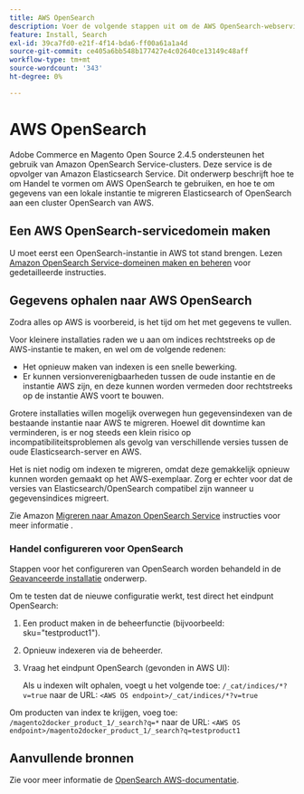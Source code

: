 ```yaml
---
title: AWS OpenSearch
description: Voer de volgende stappen uit om de AWS OpenSearch-webservice te configureren voor installaties in de bedrijfsruimten van Adobe Commerce en Magento Open Source.
feature: Install, Search
exl-id: 39ca7fd0-e21f-4f14-bda6-ff00a61a1a4d
source-git-commit: ce405a6bb548b177427e4c02640ce13149c48aff
workflow-type: tm+mt
source-wordcount: '343'
ht-degree: 0%

---
```


# AWS OpenSearch

Adobe Commerce en Magento Open Source 2.4.5 ondersteunen het gebruik van Amazon OpenSearch Service-clusters. Deze service is de opvolger van Amazon Elasticsearch Service. Dit onderwerp beschrijft hoe te om Handel te vormen om AWS OpenSearch te gebruiken, en hoe te om gegevens van een lokale instantie te migreren Elasticsearch of OpenSearch aan een cluster OpenSearch van AWS.

## Een AWS OpenSearch-servicedomein maken

U moet eerst een OpenSearch-instantie in AWS tot stand brengen.
Lezen [Amazon OpenSearch Service-domeinen maken en beheren](https://docs.aws.amazon.com/opensearch-service/latest/developerguide/createupdatedomains.html) voor gedetailleerde instructies.

## Gegevens ophalen naar AWS OpenSearch

Zodra alles op AWS is voorbereid, is het tijd om het met gegevens te vullen.

Voor kleinere installaties raden we u aan om indices rechtstreeks op de AWS-instantie te maken, en wel om de volgende redenen:

* Het opnieuw maken van indexen is een snelle bewerking.
* Er kunnen versionverenigbaarheden tussen de oude instantie en de instantie AWS zijn, en deze kunnen worden vermeden door rechtstreeks op de instantie AWS voort te bouwen.

Grotere installaties willen mogelijk overwegen hun gegevensindexen van de bestaande instantie naar AWS te migreren. Hoewel dit downtime kan verminderen, is er nog steeds een klein risico op incompatibiliteitsproblemen als gevolg van verschillende versies tussen de oude Elasticsearch-server en AWS.

Het is niet nodig om indexen te migreren, omdat deze gemakkelijk opnieuw kunnen worden gemaakt op het AWS-exemplaar.
Zorg er echter voor dat de versies van Elasticsearch/OpenSearch compatibel zijn wanneer u gegevensindices migreert.

Zie Amazon [Migreren naar Amazon OpenSearch Service](https://docs.aws.amazon.com/opensearch-service/latest/developerguide/migration.html) instructies voor meer informatie .

### Handel configureren voor OpenSearch

Stappen voor het configureren van OpenSearch worden behandeld in de [Geavanceerde installatie](../../advanced.md) onderwerp.

Om te testen dat de nieuwe configuratie werkt, test direct het eindpunt OpenSearch:

1. Een product maken in de beheerfunctie (bijvoorbeeld: sku=&quot;testproduct1&quot;).
1. Opnieuw indexeren via de beheerder.
1. Vraag het eindpunt OpenSearch (gevonden in AWS UI):

   Als u indexen wilt ophalen, voegt u het volgende toe: `/_cat/indices/*?v=true` naar de URL:
   `<AWS OS endpoint>/_cat/indices/*?v=true`

Om producten van index te krijgen, voeg toe: `/magento2docker_product_1/_search?q=*` naar de URL:
`<AWS OS endpoint>/magento2docker_product_1/_search?q=testproduct1`

## Aanvullende bronnen

Zie voor meer informatie de [OpenSearch AWS-documentatie](https://docs.aws.amazon.com/opensearch-service/index.html).
